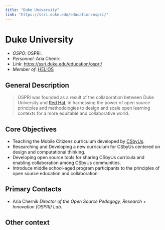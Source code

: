 ```yaml
---
title: "Duke University"
link: "https://ssri.duke.edu/education/ospri/"
--- 
```


# Duke University

- *OSPO*: OSPRI.
- *Personnel*: Aria Chenik
- *Link*: https://ssri.duke.edu/education/ospri/
- *Member of*: [HELIOS](https://www.heliosopen.org/members)

## General Description

> OSPRI was founded as a result of the collaboration between Duke University and [Red Hat](https://www.redhat.com/en), in harnessing the power of open source principles and methodologies to design and scale open learning contexts for a more equitable and collaborative world.

## Core Objectives

- Teaching the Mobile Citizens curriculum developed by [CSbyUs](https://www.linkedin.com/company/csbyus/about/).
- Researching and Developing a new curriculum for CSbyUs centered on design and computational thinking.
- Developing open source tools for sharing CSbyUs curricula and enabling collaboration among CSbyUs communities.
- Introduce middle school-aged program participants to the principles of open source education and collaboration

## Primary Contacts

- Aria Chernik *Director of the Open Source Pedagogy, Research + Innovation (OSPRI) Lab.*

## Other context

